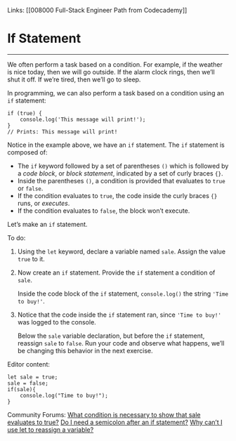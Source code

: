 Links:  [[008000 Full-Stack Engineer Path from Codecademy]]
# If Statement
---
We often perform a task based on a condition. For example, if the weather is nice today, then we will go outside. If the alarm clock rings, then we’ll shut it off. If we’re tired, then we’ll go to sleep.

In programming, we can also perform a task based on a condition using an `if` statement:

```
if (true) {  
	console.log('This message will print!'); 
}
// Prints: This message will print!
```

Notice in the example above, we have an `if` statement. The `if` statement is composed of:

-   The `if` keyword followed by a set of parentheses `()` which is followed by a _code block_, or _block statement_, indicated by a set of curly braces `{}`.
-   Inside the parentheses `()`, a condition is provided that evaluates to `true` or `false`.
-   If the condition evaluates to `true`, the code inside the curly braces `{}` runs, or _executes_.
-   If the condition evaluates to `false`, the block won’t execute.

Let’s make an `if` statement.

To do:
1. Using the `let` keyword, declare a variable named `sale`. Assign the value `true` to it.
2. Now create an `if` statement. Provide the `if` statement a condition of `sale`.
	
	Inside the code block of the `if` statement, `console.log()` the string `'Time to buy!'`.

3. Notice that the code inside the `if` statement ran, since `'Time to buy!'` was logged to the console.
	
	Below the `sale` variable declaration, but before the `if` statement, reassign `sale` to `false`. Run your code and observe what happens, we’ll be changing this behavior in the next exercise.

Editor content:

	let sale = true;
	sale = false;
	if(sale){
	 	console.log("Time to buy!");
	}

Community Forums:
[What condition is necessary to show that sale evaluates to true?](https://discuss.codecademy.com/t/what-condition-is-necessary-to-show-that-sale-is-true/500617)
[Do I need a semicolon after an if statement?](https://discuss.codecademy.com/t/do-i-need-a-semicolon-after-an-if-statement/500579)
[Why can’t I use let to reassign a variable?](https://discuss.codecademy.com/t/why-cant-i-use-let-to-reassign-a-variable/500584)